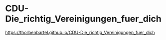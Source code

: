 # CDU-Die_richtig_Vereinigungen_fuer_dich



https://thorbenbartel.github.io/CDU-Die_richtig_Vereinigungen_fuer_dich